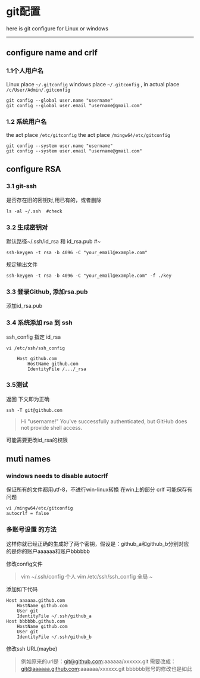 git配置
===

here is git configure for Linux or windows

---

configure name and crlf
---


### 1.1个人用户名
Linux place  ` ~/.gitconfig `
windows place  ` ~/.gitconfig ` , in actual place  ` /c/User/Admin/.gitconfig `

    git config --global user.name "username"
    git config --global user.email "username@gmail.com"


### 1.2 系统用户名
the act place  ` /etc/gitconfig `
the act place  ` /mingw64/etc/gitconfig `

    git config --system user.name "username"
    git config --system user.email "username@gmail.com"




configure RSA
---

### 3.1 git-ssh
是否存在旧的密钥对,用已有的，或者删除

    ls -al ~/.ssh  #check


### 3.2 生成密钥对
默认路径~/.ssh/id_rsa	和	id_rsa.pub  #~

	ssh-keygen -t rsa -b 4096 -C "your_email@example.com"

规定输出文件

	ssh-keygen -t rsa -b 4096 -C "your_email@example.com" -f ./key


### 3.3 登录Github, 添加rsa.pub
添加id_rsa.pub


### 3.4 系统添加 rsa 到 ssh
ssh_config 指定 id_rsa

    vi /etc/ssh/ssh_config

```
    Host github.com
        HostName github.com
        IdentityFile /.../_rsa
```

### 3.5测试
返回 下文即为正确

    ssh -T git@github.com
>Hi "username!" You've successfully authenticated, but GitHub does not provide shell access.

可能需要更改id_rsa的权限


muti names
---

### windows  needs to disable autocrlf
保证所有的文件都用utf-8，不进行win-linux转换
在win上的部分 crlf 可能保存有问题

    vi /mingw64/etc/gitconfig
    autocrlf = false

### 多账号设置 的方法

这样你就已经正确的生成好了两个密钥，假设是：github_a和github_b分别对应的是你的账户aaaaaa和账户bbbbbb

修改config文件

>vim ~/.ssh/config             个人
 vim /etc/ssh/ssh_config  全局
~

添加如下代码

```
Host aaaaaa.github.com
	HostName github.com
	User git
 	IdentityFile ~/.ssh/github_a
Host bbbbbb.github.com
	HostName github.com
	User git
	IdentityFile ~/.ssh/github_b
```

修改ssh URL(maybe)

> 例如原来的url是：git@github.com:aaaaaa/xxxxxx.git
> 需要改成：git@aaaaaa.github.com:aaaaaa/xxxxxx.git
> bbbbbb账号的修改也是如此
>

